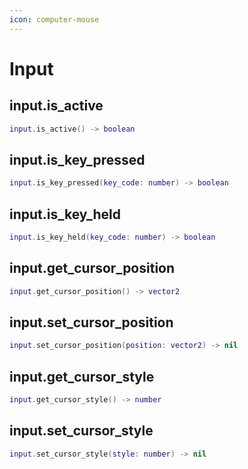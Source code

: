 ```yaml
---
icon: computer-mouse
---
```


# Input

## input.is\_active

```lua
input.is_active() -> boolean
```

## input.is\_key\_pressed

```lua
input.is_key_pressed(key_code: number) -> boolean
```

## input.is\_key\_held

```lua
input.is_key_held(key_code: number) -> boolean
```

## input.get\_cursor\_position

```lua
input.get_cursor_position() -> vector2
```

## input.set\_cursor\_position

```lua
input.set_cursor_position(position: vector2) -> nil
```

## input.get\_cursor\_style

```lua
input.get_cursor_style() -> number
```

## input.set\_cursor\_style

```lua
input.set_cursor_style(style: number) -> nil
```
